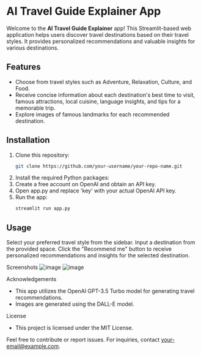 # AI Travel Guide Explainer App

Welcome to the **AI Travel Guide Explainer** app! This Streamlit-based web application helps users discover travel destinations based on their travel styles. It provides personalized recommendations and valuable insights for various destinations.

## Features

- Choose from travel styles such as Adventure, Relaxation, Culture, and Food.
- Receive concise information about each destination's best time to visit, famous attractions, local cuisine, language insights, and tips for a memorable trip.
- Explore images of famous landmarks for each recommended destination.

## Installation

1. Clone this repository:
   ```sh
   git clone https://github.com/your-username/your-repo-name.git
2. Install the required Python packages:
3. Create a free account on OpenAI and obtain an API key.
4. Open app.py and replace 'key' with your actual OpenAI API key.
5. Run the app:
   ```sh
   streamlit run app.py
## Usage
Select your preferred travel style from the sidebar.
Input a destination from the provided space.
Click the "Recommend me" button to receive personalized recommendations and insights for the selected destination.

Screenshots
![image](https://github.com/nor-azilah/AI-Travel-Guide/assets/141215896/5144fb73-d71b-47e0-927b-c1d9be448715)
![image](https://github.com/nor-azilah/AI-Travel-Guide/assets/141215896/4966335f-45fd-48b4-ac08-ce59e039dd81)


Acknowledgements

- This app utilizes the OpenAI GPT-3.5 Turbo model for generating travel recommendations.
- Images are generated using the DALL-E model.

License

- This project is licensed under the MIT License.

Feel free to contribute or report issues.
For inquiries, contact your-email@example.com.
